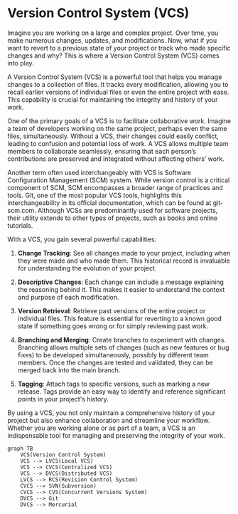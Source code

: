 # Version Control System (VCS)

Imagine you are working on a large and complex project. Over time, you make numerous changes, updates, and modifications. Now, what if you want to revert to a previous state of your project or track who made specific changes and why? This is where a Version Control System (VCS) comes into play.

A Version Control System (VCS) is a powerful tool that helps you manage changes to a collection of files. It tracks every modification, allowing you to recall earlier versions of individual files or even the entire project with ease. This capability is crucial for maintaining the integrity and history of your work.

One of the primary goals of a VCS is to facilitate collaborative work. Imagine a team of developers working on the same project, perhaps even the same files, simultaneously. Without a VCS, their changes could easily conflict, leading to confusion and potential loss of work. A VCS allows multiple team members to collaborate seamlessly, ensuring that each person’s contributions are preserved and integrated without affecting others’ work.

Another term often used interchangeably with VCS is Software Configuration Management (SCM) system. While version control is a critical component of SCM, SCM encompasses a broader range of practices and tools. Git, one of the most popular VCS tools, highlights this interchangeability in its official documentation, which can be found at git-scm.com. Although VCSs are predominantly used for software projects, their utility extends to other types of projects, such as books and online tutorials.

With a VCS, you gain several powerful capabilities:

1. **Change Tracking**: See all changes made to your project, including when they were made and who made them. This historical record is invaluable for understanding the evolution of your project.
   
2. **Descriptive Changes**: Each change can include a message explaining the reasoning behind it. This makes it easier to understand the context and purpose of each modification.
   
3. **Version Retrieval**: Retrieve past versions of the entire project or individual files. This feature is essential for reverting to a known good state if something goes wrong or for simply reviewing past work.
   
4. **Branching and Merging**: Create branches to experiment with changes. Branching allows multiple sets of changes (such as new features or bug fixes) to be developed simultaneously, possibly by different team members. Once the changes are tested and validated, they can be merged back into the main branch.
   
5. **Tagging**: Attach tags to specific versions, such as marking a new release. Tags provide an easy way to identify and reference significant points in your project's history.

By using a VCS, you not only maintain a comprehensive history of your project but also enhance collaboration and streamline your workflow. Whether you are working alone or as part of a team, a VCS is an indispensable tool for managing and preserving the integrity of your work.

```{mermaid}
graph TB
    VCS(Version Control System)
    VCS --> LVCS(Local VCS)
    VCS --> CVCS(Centralized VCS)
    VCS --> DVCS(Distributed VCS)
    LVCS --> RCS(Revision Control System)
    CVCS --> SVN(Subversion)
    CVCS --> CVS(Concurrent Versions System)
    DVCS --> Git
    DVCS --> Mercurial
```
